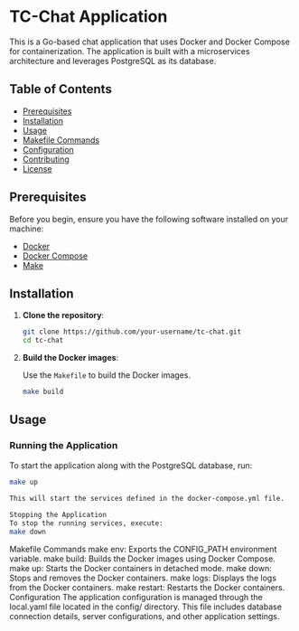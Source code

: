 
# TC-Chat Application

This is a Go-based chat application that uses Docker and Docker Compose for containerization. The application is built with a microservices architecture and leverages PostgreSQL as its database.

## Table of Contents

- [Prerequisites](#prerequisites)
- [Installation](#installation)
- [Usage](#usage)
- [Makefile Commands](#makefile-commands)
- [Configuration](#configuration)
- [Contributing](#contributing)
- [License](#license)

## Prerequisites

Before you begin, ensure you have the following software installed on your machine:

- [Docker](https://docs.docker.com/get-docker/)
- [Docker Compose](https://docs.docker.com/compose/install/)
- [Make](https://www.gnu.org/software/make/)

## Installation

1. **Clone the repository**:

    ```bash
    git clone https://github.com/your-username/tc-chat.git
    cd tc-chat
    ```

2. **Build the Docker images**:

   Use the `Makefile` to build the Docker images.

    ```bash
    make build
    ```

## Usage

### Running the Application

To start the application along with the PostgreSQL database, run:

```bash
make up
 
This will start the services defined in the docker-compose.yml file.

Stopping the Application
To stop the running services, execute:
make down
```
Makefile Commands
make env: Exports the CONFIG_PATH environment variable.
make build: Builds the Docker images using Docker Compose.
make up: Starts the Docker containers in detached mode.
make down: Stops and removes the Docker containers.
make logs: Displays the logs from the Docker containers.
make restart: Restarts the Docker containers.
Configuration
The application configuration is managed through the local.yaml file located in the config/ directory. This file includes database connection details, server configurations, and other application settings.